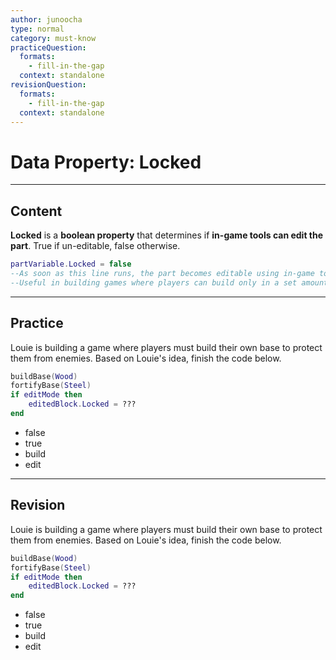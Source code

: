 ```yaml
---
author: junoocha
type: normal
category: must-know
practiceQuestion:
  formats:
    - fill-in-the-gap
  context: standalone
revisionQuestion:
  formats:
    - fill-in-the-gap
  context: standalone
---
```


# Data Property: Locked

---

## Content

**Locked** is a **boolean property** that determines if **in-game tools can edit the part**. True if un-editable, false otherwise.

```lua
partVariable.Locked = false
--As soon as this line runs, the part becomes editable using in-game tools
--Useful in building games where players can build only in a set amount of time
```

---

## Practice

Louie is building a game where players must build their own base to protect them from enemies. Based on Louie's idea, finish the code below.
```lua
buildBase(Wood)
fortifyBase(Steel)
if editMode then 
    editedBlock.Locked = ???
end
```
- false
- true
- build
- edit

---

## Revision

Louie is building a game where players must build their own base to protect them from enemies. Based on Louie's idea, finish the code below.
```lua
buildBase(Wood)
fortifyBase(Steel)
if editMode then 
    editedBlock.Locked = ???
end
```
- false
- true
- build
- edit

